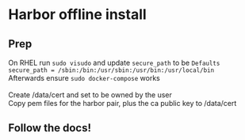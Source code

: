 # Harbor offline install
## Prep
On RHEL run `sudo visudo` and update `secure_path` to be
`Defaults    secure_path = /sbin:/bin:/usr/sbin:/usr/bin:/usr/local/bin` </br>
Afterwards ensure `sudo docker-compose` works </br>
</br>
Create /data/cert and set to be owned by the user </br>
Copy pem files for the harbor pair, plus the ca public key to /data/cert

## Follow the docs!


